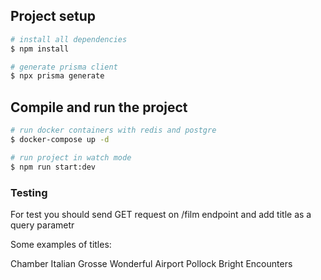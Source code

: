## Project setup

```bash
# install all dependencies 
$ npm install

# generate prisma client
$ npx prisma generate
```

## Compile and run the project

```bash
# run docker containers with redis and postgre
$ docker-compose up -d

# run project in watch mode
$ npm run start:dev
```

### Testing

For test you should send GET request on /film endpoint and add title as a query parametr

Some examples of titles:

Chamber Italian
Grosse Wonderful
Airport Pollock
Bright Encounters